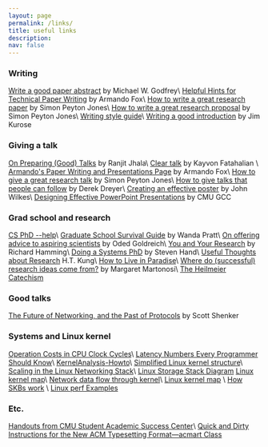 ```yaml
---
layout: page
permalink: /links/
title: useful links
description:  
nav: false
---
```


### Writing
<a href="https://plg.uwaterloo.ca/~migod/research/beckOOPSLA.html" target="_blank">Write a good paper abstract</a> by Michael W. Godfrey\\
<a href="https://daehyeok.kim/assets/tips/helpful_hints_writing.pdf" target="_blank">Helpful Hints for Technical Paper Writing</a> by Armando Fox\\
<a href="https://daehyeok.kim/assets/tips/How-to-write-a-great-research-paper.pdf" target="_blank">How to write a great research paper</a> by Simon Peyton Jones\\
<a href="https://daehyeok.kim/assets/tips/How-to-write-a-great-research-proposal.pdf" target="_blank">How to write a great research proposal</a> by Simon Peyton Jones\\
<a href="https://daehyeok.kim/assets/tips/writing_style_guide.pdf" target="_blank">Writing style guide</a>\\
<a href="http://www-net.cs.umass.edu/kurose/writing/intro-style.html" target="_blank">Writing a good introduction</a> by Jim Kurose

### Giving a talk

<a href="https://daehyeok.kim/assets/tips/PLMW-talk-opinionated.pdf" target="_blank">On Preparing (Good) Talks</a> by Ranjit Jhala\\
<a href="https://daehyeok.kim/assets/tips/cleartalktips_kayvon.pdf" target="_blank">Clear talk</a> by Kayvon Fatahalian \\
<a href="https://people.eecs.berkeley.edu/~fox/paper_writing.html" target="_blank">Armando's Paper Writing and Presentations Page</a> by Armando Fox\\
<a href="https://daehyeok.kim/assets/tips/How-to-give-a-great-research-talk.pdf" target="_blank">How to give a great research talk</a> by Simon Peyton Jones\\
<a href="https://daehyeok.kim/assets/tips/talk-plmw17popl.pdf" target="_blank">How to give talks that people can follow</a> by Derek Dreyer\\
<a href="http://goo.gl/HUVffd" target="_blank">Creating an effective poster</a> by John Wilkes\\
<a href="https://www.cmu.edu/student-success/other-resources/handouts/comm-supp-pdfs/designing-powerpoint-slides.pdf" target="_blank">Designing Effective PowerPoint Presentations</a> by CMU GCC

### Grad school and research

<a href="https://phdadvice.carrd.co/" target="_blank">CS PhD --help</a>\\
<a href="http://faculty.washington.edu/wpratt/survive.htm" target="_blank">Graduate School Survival Guide</a> by Wanda Pratt\\
<a href="http://www.wisdom.weizmann.ac.il/~oded/advice.html" target="_blank">On offering advice to aspiring scientists</a> by Oded Goldreich\\
<a href="https://daehyeok.kim/assets/tips/hamming86.pdf" target="_blank">You and Your Research</a> by Richard Hamming\\
<a href="https://daehyeok.kim/assets/tips/StevenHand.pdf" target="_blank">Doing a Systems PhD</a> by Steven Hand\\
<a href="https://www.eecs.harvard.edu/htk/phdadvice/" target="_blank">Useful Thoughts about Research</a> H.T. Kung\\
<a href="https://www.cs.virginia.edu/~evans/paradise/" target="_blank">How to Live in Paradise</a>\\
<a href="https://daehyeok.kim/assets/tips/WhereDoIdeasComeFrom.pdf" target="_blank">Where do (successful) research ideas come from?</a> by Margaret Martonosi\\
<a href="https://www.darpa.mil/work-with-us/heilmeier-catechism" target="_blank">The Heilmeier Catechism</a>

### Good talks
<a href="https://youtu.be/YHeyuD89n1Y" target="_blank">The Future of Networking, and the Past of Protocols</a> by Scott Shenker

### Systems and Linux kernel

<a href="http://ithare.com/infographics-operation-costs-in-cpu-clock-cycles/" target="_blank">Operation Costs in CPU Clock Cycles</a>\\
<a href="https://people.eecs.berkeley.edu/~rcs/research/interactive_latency.html" target="_blank">Latency Numbers Every Programmer Should Know</a>\\
<a href="http://www.tldp.org/HOWTO/KernelAnalysis-HOWTO.html" target="_blank">KernelAnalysis-Howto</a>\\
<a href="https://en.wikipedia.org/wiki/Completely_Fair_Scheduler\#/media/File:Simplified_Structure_of_the_Linux_Kernel.svg"
target="_blank">Simplified Linux kernel structure</a>\\
<a href="https://www.kernel.org/doc/Documentation/networking/scaling.txt"
target="_blank">Scaling in the Linux Networking Stack</a>\\
<a href="https://www.thomas-krenn.com/en/wiki/Linux_Storage_Stack_Diagram"
target="_blank">Linux Storage Stack Diagram</a>
<a href="http://www.makelinux.net/kernel_map/" target="_blank">Linux kernel map</a>\\
<a href="https://mwiki.static.linuxfound.org/images/1/1c/Network_data_flow_through_kernel.png" target="_blank">Network data flow through kernel</a>\\
<a href="http://www.makelinux.net/kernel_map/" target="_blank">Linux kernel map</a> \\
<a href="http://vger.kernel.org/~davem/skb.html" target="_blank">How SKBs work</a> \\
<a href="http://www.brendangregg.com/perf.html" target="_blank">Linux perf Examples</a>

### Etc.
<a href="https://www.cmu.edu/student-success/other-resources/handouts/index.html" target="_blank">Handouts from CMU Student Academic Success Center</a>\\
<a href="http://sensys.acm.org/2019/resources/documents/HowTo.pdf" target="_blank">Quick and Dirty Instructions for the New ACM Typesetting Format—acmart Class</a>
